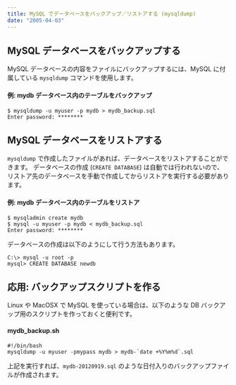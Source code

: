 ```yaml
---
title: MySQL でデータベースをバックアップ／リストアする (mysqldump)
date: "2005-04-03"
---
```


MySQL データベースをバックアップする
----

MySQL データベースの内容をファイルにバックアップするには、MySQL に付属している `mysqldump` コマンドを使用します。

#### 例: mydb データベース内のテーブルをバックアップ

~~~
$ mysqldump -u myuser -p mydb > mydb_backup.sql
Enter password: ********
~~~


MySQL データベースをリストアする
----

`mysqldump` で作成したファイルがあれば、データベースをリストアすることができます。
データベースの作成 (`CREATE DATABASE`) は自動では行われないので、リストア先のデータベースを手動で作成してからリストアを実行する必要があります。

#### 例: mydb データベース内のテーブルをリストア

~~~
$ mysqladmin create mydb
$ mysql -u myuser -p mydb < mydb_backup.sql
Enter password: ********
~~~

データベースの作成は以下のようにして行う方法もあります。

~~~
C:\> mysql -u root -p
mysql> CREATE DATABASE newdb
~~~


応用: バックアップスクリプトを作る
----

Linux や MacOSX で MySQL を使っている場合は、以下のような DB バックアップ用のスクリプトを作っておくと便利です。

#### mydb_backup.sh

~~~ shell
#!/bin/bash
mysqldump -u myuser -pmypass mydb > mydb-`date +%Y%m%d`.sql
~~~

上記を実行すれば、`mydb-20120919.sql` のような日付入りのバックアップファイルが作成されます。

